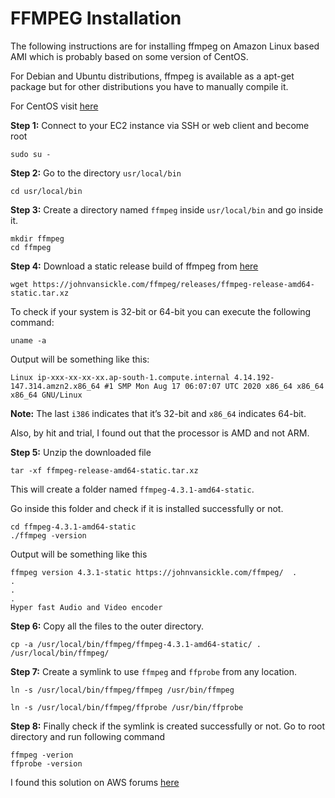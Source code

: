 # FFMPEG Installation

The following instructions are for installing ffmpeg on Amazon Linux based AMI which is probably based on some version of CentOS.

For Debian and Ubuntu distributions, ffmpeg is available as a apt-get package but for other distributions you have to manually compile it.

For CentOS visit [here](https://trac.ffmpeg.org/wiki/CompilationGuide/Centos)

__Step 1:__ Connect to your EC2 instance via SSH or web client and become root

    sudo su -

__Step 2:__ Go to the directory `usr/local/bin`

    cd usr/local/bin

__Step 3:__ Create a directory named `ffmpeg` inside `usr/local/bin` and go inside it.

    mkdir ffmpeg
    cd ffmpeg

__Step 4:__ Download a static release build of ffmpeg from [here](https://johnvansickle.com/ffmpeg/)

    wget https://johnvansickle.com/ffmpeg/releases/ffmpeg-release-amd64-static.tar.xz

To check if your system is 32-bit or 64-bit you can execute the following command:

    uname -a

Output will be something like this:

    Linux ip-xxx-xx-xx-xx.ap-south-1.compute.internal 4.14.192-147.314.amzn2.x86_64 #1 SMP Mon Aug 17 06:07:07 UTC 2020 x86_64 x86_64 x86_64 GNU/Linux

__Note:__ The last `i386` indicates that it’s 32-bit and `x86_64` indicates 64-bit.

Also, by hit and trial, I found out that the processor is AMD and not ARM.

__Step 5:__ Unzip the downloaded file

    tar -xf ffmpeg-release-amd64-static.tar.xz

This will create a folder named `ffmpeg-4.3.1-amd64-static`.

Go inside this folder and check if it is installed successfully or not.

    cd ffmpeg-4.3.1-amd64-static
    ./ffmpeg -version

Output will be something like this

    ffmpeg version 4.3.1-static https://johnvansickle.com/ffmpeg/  .
    .
    .
    .
    Hyper fast Audio and Video encoder

__Step 6:__ Copy all the files to the outer directory.

    cp -a /usr/local/bin/ffmpeg/ffmpeg-4.3.1-amd64-static/ . /usr/local/bin/ffmpeg/

__Step 7:__ Create a symlink to use `ffmpeg` and `ffprobe` from any location.

    ln -s /usr/local/bin/ffmpeg/ffmpeg /usr/bin/ffmpeg

    ln -s /usr/local/bin/ffmpeg/ffprobe /usr/bin/ffprobe

__Step 8:__ Finally check if the symlink is created successfully or not. Go to root directory and run following command

    ffmpeg -verion
    ffprobe -version


I found this solution on AWS forums [here](https://forums.aws.amazon.com/thread.jspa?messageID=332091)